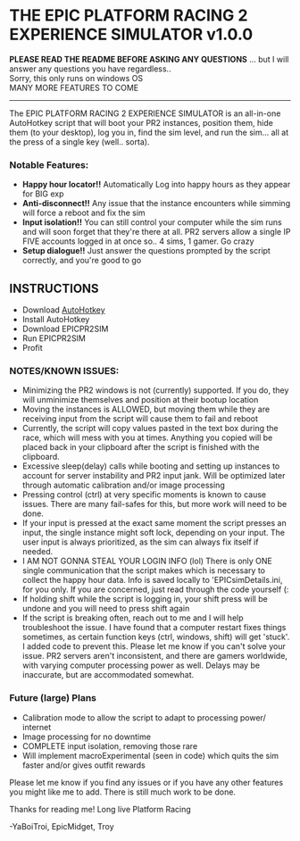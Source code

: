 # THE EPIC PLATFORM RACING 2 EXPERIENCE SIMULATOR v1.0.0

**PLEASE READ THE README BEFORE ASKING ANY QUESTIONS**
... but I will answer any questions you have regardless..  
Sorry, this only runs on windows OS  
MANY MORE FEATURES TO COME

---

The EPIC PLATFORM RACING 2 EXPERIENCE SIMULATOR is an all-in-one AutoHotkey script that will boot your PR2 instances, position them, hide them (to your desktop), log you in, find the sim level, and run the sim... all at the press of a single key (well.. sorta).

### Notable Features:
- **Happy hour locator!!** Automatically Log into happy hours as they appear for BIG exp
- **Anti-disconnect!!** Any issue that the instance encounters while simming will force a reboot and fix the sim
- **Input isolation!!** You can still control your computer while the sim runs and will soon forget that they're there at all. PR2 servers allow a single IP FIVE accounts logged in at once so.. 4 sims, 1 gamer. Go crazy
- **Setup dialogue!!** Just answer the questions prompted by the script correctly, and you're good to go

## INSTRUCTIONS
- Download [AutoHotkey](https://www.autohotkey.com/)
- Install AutoHotkey
- Download EPICPR2SIM
- Run EPICPR2SIM
- Profit

### NOTES/KNOWN ISSUES:
- Minimizing the PR2 windows is not (currently) supported. If you do, they will unminimize themselves and position at their bootup location
- Moving the instances is ALLOWED, but moving them while they are receiving input from the script will cause them to fail and reboot
- Currently, the script will copy values pasted in the text box during the race, which will mess with you at times. Anything you copied will be placed back in your clipboard after the script is finished with the clipboard.
- Excessive sleep(delay) calls while booting and setting up instances to account for server instability and PR2 input jank. Will be optimized later through automatic calibration and/or image processing
- Pressing control (ctrl) at very specific moments is known to cause issues. There are many fail-safes for this, but more work will need to be done.
- If your input is pressed at the exact same moment the script presses an input, the single instance might soft lock, depending on your input. The user input is always prioritized, as the sim can always fix itself if needed.
- I AM NOT GONNA STEAL YOUR LOGIN INFO (lol) There is only ONE single communication that the script makes which is necessary to collect the happy hour data. Info is saved locally to 'EPICsimDetails.ini, for you only. If you are concerned, just read through the code yourself (:
- If holding shift while the script is logging in, your shift press will be undone and you will need to press shift again
- If the script is breaking often, reach out to me and I will help troubleshoot the issue. I have found that a computer restart fixes things sometimes, as certain function keys (ctrl, windows, shift) will get 'stuck'. I added code to prevent this. Please let me know if you can't solve your issue. PR2 servers aren't inconsistent, and there are gamers worldwide, with varying computer processing power as well. Delays may be inaccurate, but are accommodated somewhat.

### Future (large) Plans
- Calibration mode to allow the script to adapt to processing power/ internet
- Image processing for no downtime
- COMPLETE input isolation, removing those rare
- Will implement macroExperimental (seen in code) which quits the sim faster and/or gives outfit rewards

Please let me know if you find any issues or if you have any other features you might like me to add. There is still much work to be done.


Thanks for reading me! Long live Platform Racing

-YaBoiTroi, EpicMidget, Troy
